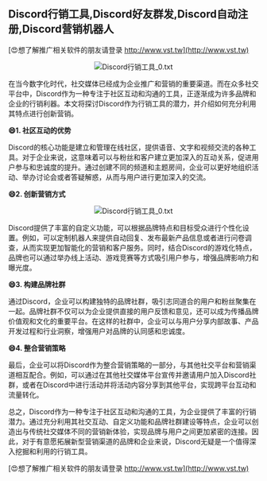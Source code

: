 ## **Discord行销工具,Discord好友群发,Discord自动注册,Discord营销机器人**

[😍想了解推广相关软件的朋友请登录 http://www.vst.tw](http://www.vst.tw)

 <center><img src="https://vst.tw/MP4/tuiguang/png/8.png" alt="Discord行销工具_0.txt"></center>

在当今数字化时代，社交媒体已经成为企业推广和营销的重要渠道。而在众多社交平台中，Discord作为一种专注于社区互动和沟通的工具，正逐渐成为许多品牌和企业的行销利器。本文将探讨Discord作为行销工具的潜力，并介绍如何充分利用其特点进行创新营销。

**😄1. 社区互动的优势**

Discord的核心功能是建立和管理在线社区，提供语音、文字和视频交流的各种工具。对于企业来说，这意味着可以与粉丝和客户建立更加深入的互动关系，促进用户参与和忠诚度的提升。通过创建不同的频道和主题房间，企业可以更好地组织活动、举办讨论会或者答疑解惑，从而与用户进行更加深入的交流。

**😄2. 创新营销方式**

 <center><img src="https://vst.tw/MP4/tuiguang/png/5.png" alt="Discord行销工具_0.txt"></center>

Discord提供了丰富的自定义功能，可以根据品牌特点和目标受众进行个性化设置。例如，可以定制机器人来提供自动回复、发布最新产品信息或者进行问卷调查，从而实现更加智能化的营销和客户服务。同时，结合Discord的游戏化特点，品牌也可以通过举办线上活动、游戏竞赛等方式吸引用户参与，增强品牌影响力和曝光度。

**😄3. 构建品牌社群**

通过Discord，企业可以构建独特的品牌社群，吸引志同道合的用户和粉丝聚集在一起。品牌社群不仅可以为企业提供直接的用户反馈和意见，还可以成为传播品牌价值观和文化的重要平台。在这样的社群中，企业可以与用户分享内部故事、产品开发过程和行业洞察，增强用户对品牌的认同感和忠诚度。

**😄4. 整合营销策略**

最后，企业可以将Discord作为整合营销策略的一部分，与其他社交平台和营销渠道相互配合。例如，可以通过在其他社交媒体平台宣传并邀请用户加入Discord社群，或者在Discord中进行活动并将活动内容分享到其他平台，实现跨平台互动和流量转化。

总之，Discord作为一种专注于社区互动和沟通的工具，为企业提供了丰富的行销潜力。通过充分利用其社交互动、自定义功能和品牌社群建设等特点，企业可以创造出与传统社交媒体不同的营销新体验，实现品牌与用户之间更加紧密的连接。因此，对于有意愿拓展新型营销渠道的品牌和企业来说，Discord无疑是一个值得深入挖掘和利用的行销工具。

[😍想了解推广相关软件的朋友请登录 http://www.vst.tw](http://www.vst.tw)



